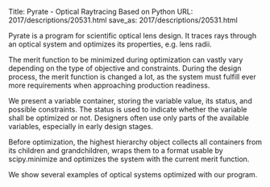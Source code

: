 Title: Pyrate - Optical Raytracing Based on Python
URL: 2017/descriptions/20531.html
save_as: 2017/descriptions/20531.html



Pyrate is a program for scientific optical lens design. It traces rays
through an optical system and optimizes its properties, e.g. lens radii.

The merit function to be minimized during optimization can vastly vary
depending on the type of objective and constraints. During the design
process, the merit function is changed a lot, as the system must fulfill
ever more requirements when approaching production readiness.

We present a variable container, storing the variable value, its status,
and possible constraints. The status is used to indicate whether the
variable shall be optimized or not. Designers often use only parts of
the available variables, especially in early design stages.

Before optimization, the highest hierarchy object collects all
containers from its children and grandchildren, wraps them to a format
usable by scipy.minimize and optimizes the system with the current merit
function.

We show several examples of optical systems optimized with our program.